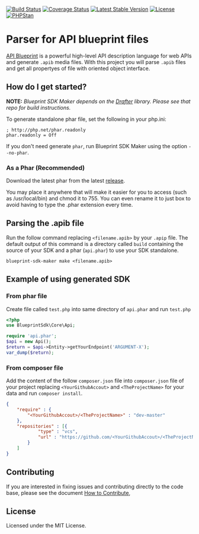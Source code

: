 [![Build
Status](https://travis-ci.org/vitormattos/blueprint-sdk-maker.svg?branch=master)](https://travis-ci.org/vitormattos/blueprint-sdk-maker)
[![Coverage
Status](https://coveralls.io/repos/vitormattos/blueprint-sdk-maker/badge.svg?branch=master&service=github)](https://coveralls.io/github/vitormattos/blueprint-sdk-maker?branch=master)
[![Latest Stable
Version](https://poser.pugx.org/vitormattos/blueprint-sdk-maker/v/stable)](https://packagist.org/packages/vitormattos/blueprint-sdk-maker)
[![License](https://poser.pugx.org/vitormattos/blueprint-sdk-maker/license)](https://packagist.org/packages/vitormattos/blueprint-sdk-maker)
[![PHPStan](https://img.shields.io/badge/PHPStan-enabled-brightgreen.svg?style=flat)](https://github.com/phpstan/phpstan)

# Parser for API blueprint files

[API Blueprint](https://apiblueprint.org/) is a powerful high-level API
description language for web APIs and generate `.apib` media files. With this
project you will parse `.apib` files and get all propertyes of file with
oriented object interface.

## How do I get started?


**NOTE:** *Blueprint SDK Maker depends on the [Drafter](https://github.com/apiaryio/drafter) library. Please see that repo for build instructions.*

To generate standalone phar file, set the following in your php.ini:

```
; http://php.net/phar.readonly
phar.readonly = Off
```

If you don't need generate `phar`, run Blueprint SDK Maker using the option `--no-phar`.

### As a Phar (Recommended)

Download the latest phar from the latest [release](https://github.com/vitormattos/blueprint-sdk-maker/releases/latest).

You may place it anywhere that will make it easier for you to access (such as /usr/local/bin) and chmod it to 755. You can even rename it to just box to avoid having to type the .phar extension every time.

## Parsing the .apib file
Run the follow command replacing `<filename.apib>` by your `.apip` file. The default output of this command is a directory called `build` containing the source of your SDK and a phar (`api.phar`) to use your SDK standalone.

```
blueprint-sdk-maker make <filename.apib>
```

## Example of using generated SDK

### From phar file
Create file called `test.php` into same directory of `api.phar` and run `test.php`
```php
<?php
use BlueprintSdk\Core\Api;

require 'api.phar';
$api = new Api();
$return = $api->Entity->getYourEndpoint('ARGUMENT-X');
var_dump($return);
```
### From composer file
Add the content of the follow `composer.json` file into `composer.json` file of your project replacing `<YourGithubAccout>` and `<TheProjectName>` for your data and run `composer install`.
```json
{
    "require" : {
        "<YourGithubAccout>/<TheProjectName>" : "dev-master"
    },
    "repositories" : [{
            "type" : "vcs",
            "url" : "https://github.com/<YourGithubAccout>/<TheProjectName>"
        }
    ]
}
```

## Contributing

If you are interested in fixing issues and contributing directly to the code
base, please see the document [How to Contribute](CONTRIBUTING.md), 

## License

Licensed under the MIT License.
